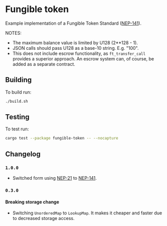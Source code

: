 # Fungible token

Example implementation of a Fungible Token Standard ([NEP-141](https://github.com/near/NEPs/issues/141)).

NOTES:
 - The maximum balance value is limited by U128 (2**128 - 1).
 - JSON calls should pass U128 as a base-10 string. E.g. "100".
 - This does not include escrow functionality, as `ft_transfer_call` provides a superior approach. An escrow system can, of course, be added as a separate contract.

## Building
To build run:
```bash
./build.sh
```

## Testing
To test run:
```bash
cargo test --package fungible-token -- --nocapture
```

## Changelog

### `1.0.0`

- Switched form using [NEP-21](https://github.com/near/NEPs/pull/21) to [NEP-141](https://github.com/near/NEPs/issues/141).

### `0.3.0`

#### Breaking storage change

- Switching `UnorderedMap` to `LookupMap`. It makes it cheaper and faster due to decreased storage access.

